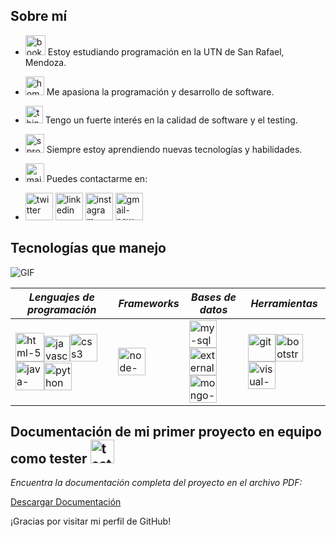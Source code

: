 




## Sobre mí
- <img width="32" height="32" src="https://img.icons8.com/dusk/64/books.png" alt="books"/> Estoy estudiando programación en la UTN de San Rafael, Mendoza.
- <img width="30" height="30" src="https://img.icons8.com/dusk/64/home-office.png" alt="home-office"/> Me apasiona la programación y desarrollo de software.
- <img width="28" height="28" src="https://img.icons8.com/dusk/64/thin-test-tube.png" alt="thin-test-tube"/> Tengo un fuerte interés en la calidad de software y el testing.
- <img width="30" height="30" src="https://img.icons8.com/dusk/64/sprout.png" alt="sprout"/> Siempre estoy aprendiendo nuevas tecnologías y habilidades.
- <img width="30" height="30" src="https://img.icons8.com/dusk/64/mailbox-with-letter.png" alt="mailbox-with-letter"/> Puedes contactarme en:

- [<img width="44" height="44" src="https://img.icons8.com/nolan/64/twitter.png" alt="twitter"/>](https://twitter.com/antoarraez)
[<img width="44" height="44" src="https://img.icons8.com/nolan/64/linkedin.png" alt="linkedin"/>](https://www.linkedin.com/in/anto-arraez-8bb251241)
[<img width="44" height="44" src="https://img.icons8.com/nolan/64/instagram-new.png" alt="instagram-new"/>](https://www.instagram.com/arraezantoo/)
[<img width="44" height="44" src="https://img.icons8.com/nolan/64/gmail-new.png" alt="gmail-new"/>](mailto:antooarraez2001@gmail.com)






## Tecnologías que manejo
![GIF](https://i.postimg.cc/Y9pMgWbZ/64779da8dde48.gif)

| *Lenguajes de programación*| *Frameworks* | *Bases de datos* | *Herramientas* |
|------------------------|------------|---------------|-------------|
|<img width="46" height="46" src="https://img.icons8.com/nolan/64/html-5.png" alt="html-5"/><img width="41" height="41" src="https://img.icons8.com/nolan/64/javascript-logo.png" alt="javascript-logo"/><img width="44" height="44" src="https://img.icons8.com/nolan/64/css3.png" alt="css3"/><img width="46" height="46" src="https://img.icons8.com/nolan/64/java-coffee-cup-logo.png" alt="java-coffee-cup-logo"/><img width="44" height="44" src="https://img.icons8.com/nolan/64/python.png" alt="python"/> |  <img width="44" height="44" src="https://img.icons8.com/nolan/64/node-js.png" alt="node-js"/> | <img width="44" height="44" src="https://img.icons8.com/nolan/64/my-sql.png" alt="my-sql"/>  <img width="44" height="44" src="https://img.icons8.com/external-tal-revivo-tritone-tal-revivo/32/external-postgre-sql-a-free-and-open-source-relational-database-management-system-logo-tritone-tal-revivo.png" alt="external-postgre-sql-a-free-and-open-source-relational-database-management-system-logo-tritone-tal-revivo"/><img width="44" height="44" src="https://img.icons8.com/nolan/64/mongo-db.png" alt="mongo-db"/> | <img width="44" height="44" src="https://img.icons8.com/nolan/64/git.png" alt="git"/><img width="44" height="44" src="https://img.icons8.com/nolan/64/bootstrap.png" alt="bootstrap"/><img width="44" height="44" src="https://img.icons8.com/nolan/64/visual-studio.png" alt="visual-studio"/>



## Documentación de mi primer proyecto en equipo como tester  <img width="38" height="38" src="https://img.icons8.com/fluency/48/tester-female.png" alt="tester-female"/>                                                          

*Encuentra la documentación completa del proyecto en el archivo PDF:*

[Descargar Documentación](https://drive.google.com/file/d/1eeX6-U0QKx3-Ncbu_q48m2tqHum-DxVG/view?usp=sharing)



¡Gracias por visitar mi perfil de GitHub!






<!--
**antonellaarraez/Antonellaarraez** is a ✨ _special_ ✨ repository because its `README.md` (this file) appears on your GitHub profile.

Here are some ideas to get you started:

- 🔭 I’m currently working on ...
- 🌱 I’m currently learning ...
- 👯 I’m looking to collaborate on ...
- 🤔 I’m looking for help with ...
- 💬 Ask me about ...
- 📫 How to reach me: ...
- 😄 Pronouns: ...
- ⚡ Fun fact: ...
-->
